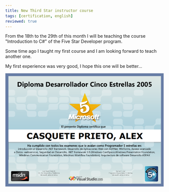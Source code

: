 ```yaml
---
title: New Third Star instructor course
tags: [certification, english]
reviewed: true
---
```

From the 18th to the 29th of this month I will be teaching the course "Introduction to C#" of the Five Star Developer program. 

Some time ago I taught my first course and I am looking forward to teach another one. 

My first experience was very good, I hope this one will be better...

![](/img/dce.png)


